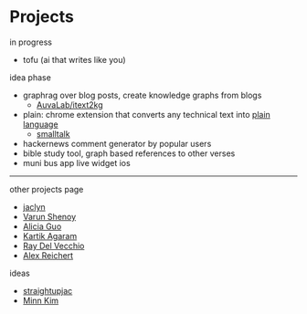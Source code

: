 # Projects

in progress

- tofu (ai that writes like you)

idea phase

- graphrag over blog posts, create knowledge graphs from blogs
  - [AuvaLab/itext2kg](https://github.com/AuvaLab/itext2kg?tab=readme-ov-file)
- plain: chrome extension that converts any technical text into [plain language](https://en.wikipedia.org/wiki/Plain_language?useskin=vector)
  - [smalltalk](https://github.com/varunshenoy/smalltalk)
- hackernews comment generator by popular users
- bible study tool, graph based references to other verses
- muni bus app live widget ios

---

other projects page

- [jaclyn](https://www.straightupjac.xyz/projects)
- [Varun Shenoy](https://varunshenoy.com/projects.html)
- [Alicia Guo](https://www.aliciaguo.com/artifacts/)
- [Kartik Agaram](https://akkartik.name/code)
- [Ray Del Vecchio](https://raydelv.tech/technology)
- [Alex Reichert](https://www.alexreichert.com/projects)

ideas

- [straightupjac](https://www.straightupjac.xyz/thoughts/ideas)
- [Minn Kim](https://x.com/minney_cat/status/1045046502417031168)
